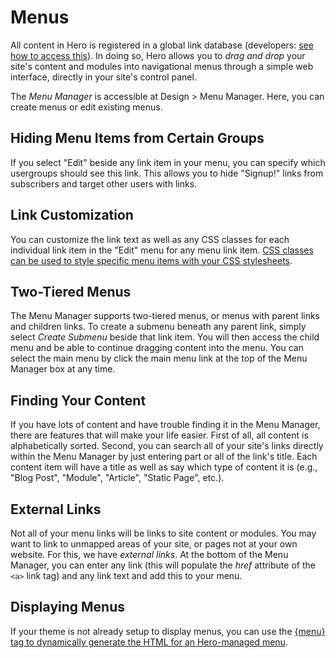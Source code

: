# Menus

All content in Hero is registered in a global link database (developers: [see how to access this](/docs/developers/reference/link_model.md)).  In doing so, Hero allows you to *drag and drop* your site's content and modules into navigational menus through a simple web interface, directly in your site's control panel.

The *Menu Manager* is accessible at Design > Menu Manager.  Here, you can create menus or edit existing menus.

## Hiding Menu Items from Certain Groups

If you select "Edit" beside any link item in your menu, you can specify which usergroups should see this link.  This allows you to hide "Signup!" links from subscribers and target other users with links.

## Link Customization

You can customize the link text as well as any CSS classes for each individual link item in the "Edit" menu for any menu link item.  [CSS classes can be used to style specific menu items with your CSS stylesheets](/docs/designers/reference/menus.md).

## Two-Tiered Menus

The Menu Manager supports two-tiered menus, or menus with parent links and children links.  To create a submenu beneath any parent link, simply select *Create Submenu* beside that link item.  You will then access the child menu and be able to continue dragging content into the menu.  You can select the main menu by click the main menu link at the top of the Menu Manager box at any time.

## Finding Your Content

If you have lots of content and have trouble finding it in the Menu Manager, there are features that will make your life easier.  First of all, all content is alphabetically sorted.  Second, you can search all of your site's links directly within the Menu Manager by just entering part or all of the link's title.  Each content item will have a title as well as say which type of content it is (e.g., "Blog Post", "Module", "Article", "Static Page", etc.).

## External Links

Not all of your menu links will be links to site content or modules.  You may want to link to unmapped areas of your site, or pages not at your own website.  For this, we have *external links*.  At the bottom of the Menu Manager, you can enter any link (this will populate the *href* attribute of the `<a>` link tag) and any link text and add this to your menu.

## Displaying Menus

If your theme is not already setup to display menus, you can use the [{menu} tag to dynamically generate the HTML for an Hero-managed menu](/docs/designers/reference/menus.md).
